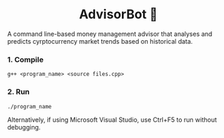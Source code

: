 <h1 align="center"> AdvisorBot 🤖 </h1>

A command line-based money management advisor that analyses and predicts cyrptocurrency market trends based on historical data.


### 1. Compile 

```
g++ <program_name> <source files.cpp> 
```

### 2. Run 
```
./program_name
```

Alternatively, if using Microsoft Visual Studio, use Ctrl+F5 to run without debugging. 
